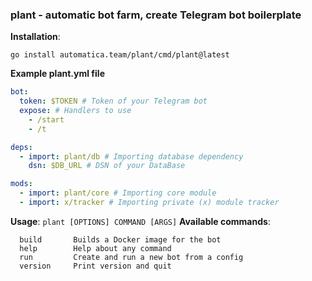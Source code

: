 <h3>plant - automatic bot farm, create Telegram bot boilerplate</h3>
<!-- Badges --!>

**Installation**:
```shell
go install automatica.team/plant/cmd/plant@latest
```
**Example plant.yml file**
```yml
bot:
  token: $TOKEN # Token of your Telegram bot
  expose: # Handlers to use
    - /start
    - /t

deps:
  - import: plant/db # Importing database dependency
    dsn: $DB_URL # DSN of your DataBase

mods:
  - import: plant/core # Importing core module
  - import: x/tracker # Importing private (x) module tracker
```
**Usage**:
```plant [OPTIONS] COMMAND [ARGS]```
**Available commands**:
```
  build       Builds a Docker image for the bot
  help        Help about any command
  run         Create and run a new bot from a config
  version     Print version and quit
```

